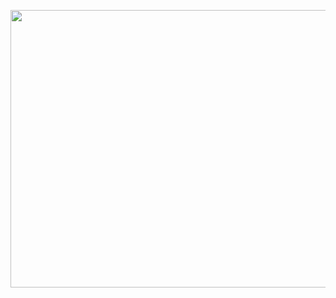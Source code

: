<p align="center">
        <a href="https://www.linkedin.com/in/all-an/">
            <img align="center" width="804" height="444"  src="/002-sort/002-selection-sort/insertion-sort.png" />
        </a>
</p>